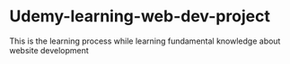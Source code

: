 # Udemy-learning-web-dev-project
This is the learning process while learning fundamental knowledge about website development
